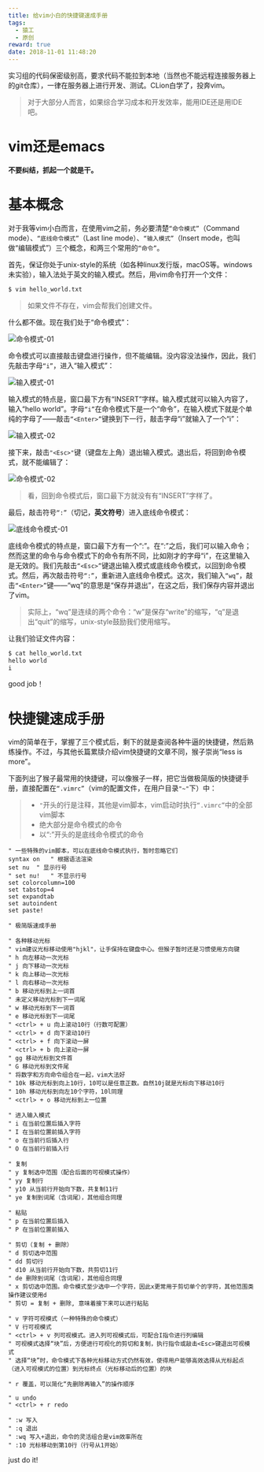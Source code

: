 ```yaml
---
title: 给vim小白的快捷键速成手册
tags:
  - 猿工
  - 原创
reward: true
date: 2018-11-01 11:48:20
---
```



实习组的代码保密级别高，要求代码不能拉到本地（当然也不能远程连接服务器上的git仓库），一律在服务器上进行开发、测试。CLion白学了，投奔vim。

<!--more-->

>对于大部分人而言，如果综合学习成本和开发效率，能用IDE还是用IDE吧。

# vim还是emacs

**不要纠结，抓起一个就是干。**

# 基本概念

对于我等vim小白而言，在使用vim之前，务必要清楚`“命令模式”`（Command mode）、`“底线命令模式”`（Last line mode）、`“输入模式”`（Insert mode，也叫做“编辑模式”）三个概念，和两三个常用的`“命令”`。

首先，保证你处于unix-style的系统（如各种linux发行版，macOS等。windows未实验），输入法处于英文的输入模式。然后，用vim命令打开一个文件：

```bash
$ vim hello_world.txt
```

>如果文件不存在，vim会帮我们创建文件。

什么都不做。现在我们处于“命令模式”：

![命令模式-01](../../qiniu/static/images/给vim小白的快捷键速成手册/命令模式-01.png)

命令模式可以直接敲击键盘进行操作，但不能编辑。没内容没法操作，因此，我们先敲击字母`“i”`，进入“输入模式”：

![输入模式-01](../../qiniu/static/images/给vim小白的快捷键速成手册/输入模式-01.png)

输入模式的特点是，窗口最下方有“INSERT”字样。输入模式就可以输入内容了，输入“hello world”。字母`“i”`在命令模式下是一个“命令”，在输入模式下就是个单纯的字母了——敲击`“<Enter>”`键换到下一行，敲击字母“i”就输入了一个“i”：

![输入模式-02](../../qiniu/static/images/给vim小白的快捷键速成手册/输入模式-02.png)

接下来，敲击`"<Esc>"`键（键盘左上角）退出输入模式。退出后，将回到命令模式，就不能编辑了：

![命令模式-02](../../qiniu/static/images/给vim小白的快捷键速成手册/命令模式-02.png)

>看，回到命令模式后，窗口最下方就没有有“INSERT”字样了。

最后，敲击符号`“:”`（切记，**英文符号**）进入底线命令模式：

![底线命令模式-01](../../qiniu/static/images/给vim小白的快捷键速成手册/底线命令模式-01.png)

底线命令模式的特点是，窗口最下方有一个“:”。在“:”之后，我们可以输入命令；然而这里的命令与命令模式下的命令有所不同，比如刚才的字母“i”，在这里输入是无效的。我们先敲击`“<Esc>”`键退出输入模式或底线命令模式，以回到命令模式。然后，再次敲击符号`“:”`，重新进入底线命令模式。这次，我们输入`“wq”`，敲击`“<Enter>”`键——“wq”的意思是“保存并退出”，在这之后，我们保存内容并退出了vim。

>实际上，“wq”是连续的两个命令：“w”是保存“write”的缩写，“q”是退出“quit”的缩写，unix-style鼓励我们使用缩写。

让我们验证文件内容：

```bash
$ cat hello_world.txt
hello world
i
```

good job！

# 快捷键速成手册

vim的简单在于，掌握了三个模式后，剩下的就是查阅各种牛逼的快捷键，然后熟练操作。不过，与其他长篇累牍介绍vim快捷键的文章不同，猴子崇尚“less is more”。

下面列出了猴子最常用的快捷键，可以像猴子一样，把它当做极简版的快捷键手册，直接配置在`“.vimrc”`（vim的配置文件，在用户目录`"~"`下）中：

>* `"`开头的行是注释，其他是vim脚本，vim启动时执行`“.vimrc”`中的全部vim脚本
>* 绝大部分是命令模式的命令
>* 以“:”开头的是底线命令模式的命令

```vimrc
" 一些特殊的vim脚本，可以在底线命令模式执行，暂时忽略它们
syntax on	" 根据语法渲染
set nu	" 显示行号
" set nu!	" 不显示行号
set colorcolumn=100
set tabstop=4
set expandtab
set autoindent
set paste!

" 极简版速成手册

" 各种移动光标
" vim建议光标移动使用"hjkl"，让手保持在键盘中心。但猴子暂时还是习惯使用方向键
" h 向左移动一次光标
" j 向下移动一次光标
" k 向上移动一次光标
" l 向右移动一次光标
" b 移动光标到上一词首
" 未定义移动光标到下一词尾
" w 移动光标到下一词首
" e 移动光标到下一词尾
" <ctrl> + u 向上滚动10行（行数可配置）
" <ctrl> + d 向下滚动10行
" <ctrl> + f 向下滚动一屏
" <ctrl> + b 向上滚动一屏
" gg 移动光标到文件首
" G 移动光标到文件尾
" 将数字和方向命令组合在一起，vim大法好
" 10k 移动光标到向上10行，10可以是任意正数。自然10j就是光标向下移动10行
" 10h 移动光标到向左10个字符，10l同理
" <ctrl> + o 移动光标到上一位置

" 进入输入模式
" i 在当前位置后插入字符
" I 在当前位置前插入字符
" o 在当前行后插入行
" O 在当前行前插入行

" 复制
" y 复制选中范围（配合后面的可视模式操作）
" yy 复制行
" y10 从当前行开始向下数，共复制11行
" ye 复制到词尾（含词尾），其他组合同理

" 粘贴
" p 在当前位置后插入
" P 在当前位置前插入

" 剪切（复制 + 删除）
" d 剪切选中范围
" dd 剪切行
" d10 从当前行开始向下数，共剪切11行
" de 删除到词尾（含词尾），其他组合同理
" x 剪切选中范围。命令模式至少选中一个字符，因此x更常用于剪切单个的字符，其他范围类操作建议使用d
" 剪切 = 复制 + 删除, 意味着接下来可以进行粘贴

" v 字符可视模式（一种特殊的命令模式）
" V 行可视模式
" <ctrl> + v 列可视模式。进入列可视模式后，可配合I指令进行列编辑
" 可视模式选择“块”后，方便进行可视化的剪切和复制，执行指令或敲击<Esc>键退出可视模式
" 选择“块”时，命令模式下各种光标移动方式仍然有效，使得用户能够高效选择从光标起点（进入可视模式的位置）到光标终点（光标移动后的位置）的块

" r 覆盖，可以简化“先删除再输入”的操作顺序

" u undo
" <ctrl> + r redo

" :w 写入
" :q 退出
" :wq 写入+退出，命令的灵活组合是vim效率所在
" :10 光标移动到第10行（行号从1开始）
```

just do it!
